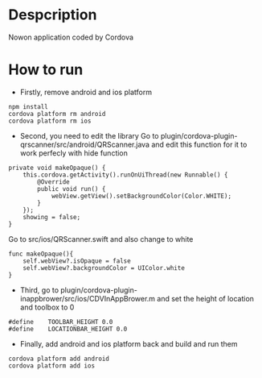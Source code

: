 # Despcription
Nowon application coded by Cordova

# How to run
- Firstly, remove android and ios platform

```
npm install
cordova platform rm android
cordova platform rm ios
```
- Second, you need to edit the library
Go to plugin/cordova-plugin-qrscanner/src/android/QRScanner.java and edit this function for it to work perfecly with hide function

```
private void makeOpaque() {
    this.cordova.getActivity().runOnUiThread(new Runnable() {
        @Override
        public void run() {
            webView.getView().setBackgroundColor(Color.WHITE);
        }
    });
    showing = false;
}
```
Go to src/ios/QRScanner.swift and also change to white

```
func makeOpaque(){
    self.webView?.isOpaque = false
    self.webView?.backgroundColor = UIColor.white
}
```
- Third, go to plugin/cordova-plugin-inappbrower/src/ios/CDVInAppBrower.m and set the height of location and toolbox to 0

```
#define    TOOLBAR_HEIGHT 0.0
#define    LOCATIONBAR_HEIGHT 0.0
```
- Finally, add android and ios platform back and build and run them

```
cordova platform add android
cordova platform add ios
```
